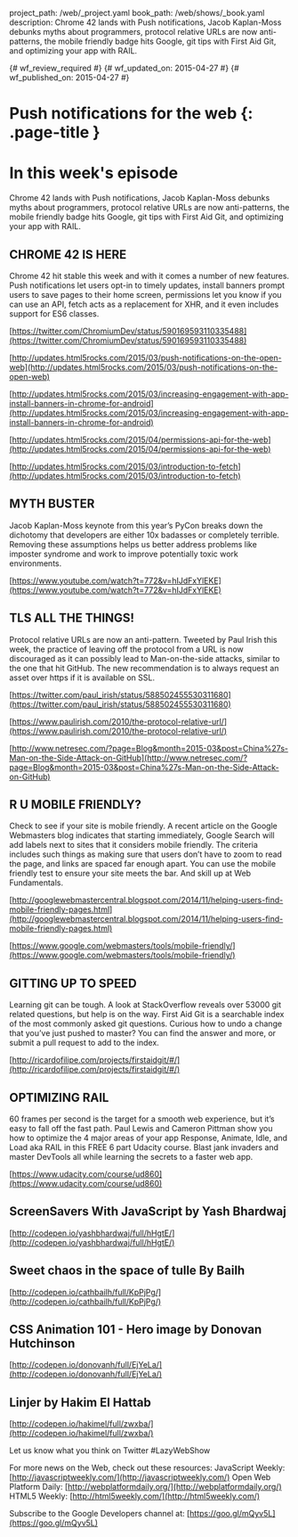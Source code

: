 project_path: /web/_project.yaml
book_path: /web/shows/_book.yaml
description: Chrome 42 lands with Push notifications, Jacob Kaplan-Moss debunks myths about programmers, protocol relative URLs are now anti-patterns, the mobile friendly badge hits Google, git tips with First Aid Git, and optimizing your app with RAIL.

{# wf_review_required #}
{# wf_updated_on: 2015-04-27 #}
{# wf_published_on: 2015-04-27 #}

# Push notifications for the web {: .page-title }

# In this week's episode

Chrome 42 lands with Push notifications, Jacob Kaplan-Moss debunks myths about programmers, protocol relative URLs are now anti-patterns, the mobile friendly badge hits Google, git tips with First Aid Git, and optimizing your app with RAIL.

## CHROME 42 IS HERE

Chrome 42 hit stable this week and with it comes a number of new features. Push notifications let users opt-in to timely updates, install banners prompt users to save pages to their home screen, permissions let you know if you can use an API, fetch acts as a replacement for XHR, and it even includes support for ES6 classes.

[https://twitter.com/ChromiumDev/status/590169593110335488](https://twitter.com/ChromiumDev/status/590169593110335488)

[http://updates.html5rocks.com/2015/03/push-notifications-on-the-open-web](http://updates.html5rocks.com/2015/03/push-notifications-on-the-open-web)

[http://updates.html5rocks.com/2015/03/increasing-engagement-with-app-install-banners-in-chrome-for-android](http://updates.html5rocks.com/2015/03/increasing-engagement-with-app-install-banners-in-chrome-for-android)

[http://updates.html5rocks.com/2015/04/permissions-api-for-the-web](http://updates.html5rocks.com/2015/04/permissions-api-for-the-web)

[http://updates.html5rocks.com/2015/03/introduction-to-fetch](http://updates.html5rocks.com/2015/03/introduction-to-fetch)

## MYTH BUSTER

Jacob Kaplan-Moss keynote from this year’s PyCon breaks down the dichotomy that developers are either 10x badasses or completely terrible. Removing these assumptions helps us better address problems like imposter syndrome and work to improve potentially toxic work environments.

[https://www.youtube.com/watch?t=772&v=hIJdFxYlEKE](https://www.youtube.com/watch?t=772&v=hIJdFxYlEKE)

## TLS ALL THE THINGS!

Protocol relative URLs are now an anti-pattern. Tweeted by Paul Irish this week, the practice of leaving off the protocol from a URL is now discouraged as it can possibly lead to Man-on-the-side attacks, similar to the one that hit GitHub. The new recommendation is to always request an asset over https if it is available on SSL.

[https://twitter.com/paul_irish/status/588502455530311680](https://twitter.com/paul_irish/status/588502455530311680)

[https://www.paulirish.com/2010/the-protocol-relative-url/](https://www.paulirish.com/2010/the-protocol-relative-url/)

[http://www.netresec.com/?page=Blog&month=2015-03&post=China%27s-Man-on-the-Side-Attack-on-GitHub](http://www.netresec.com/?page=Blog&month=2015-03&post=China%27s-Man-on-the-Side-Attack-on-GitHub)

## R U MOBILE FRIENDLY?

Check to see if your site is mobile friendly. A recent article on the Google Webmasters blog indicates that starting immediately, Google Search will add labels next to sites that it considers mobile friendly. The criteria includes such things as making sure that users don’t have to zoom to read the page, and links are spaced far enough apart. You can use the mobile friendly test to ensure your site meets the bar. And skill up at Web Fundamentals.

[http://googlewebmastercentral.blogspot.com/2014/11/helping-users-find-mobile-friendly-pages.html](http://googlewebmastercentral.blogspot.com/2014/11/helping-users-find-mobile-friendly-pages.html)

[https://www.google.com/webmasters/tools/mobile-friendly/](https://www.google.com/webmasters/tools/mobile-friendly/)

## GITTING UP TO SPEED

Learning git can be tough. A look at StackOverflow reveals over 53000 git related questions, but help is on the way. First Aid Git is a searchable index of the most commonly asked git questions. Curious how to undo a change that you’ve just pushed to master? You can find the answer and more, or submit a pull request to add to the index.

[http://ricardofilipe.com/projects/firstaidgit/#/](http://ricardofilipe.com/projects/firstaidgit/#/)

## OPTIMIZING RAIL

60 frames per second is the target for a smooth web experience, but it’s easy to fall off the fast path. Paul Lewis and Cameron Pittman show you how to optimize the 4 major areas of your app Response, Animate, Idle, and Load aka RAIL in this FREE 6 part Udacity course. Blast jank invaders and master DevTools all while learning the secrets to a faster web app.

[https://www.udacity.com/course/ud860](https://www.udacity.com/course/ud860)

## ScreenSavers With JavaScript by Yash Bhardwaj
[http://codepen.io/yashbhardwaj/full/hHgtE/](http://codepen.io/yashbhardwaj/full/hHgtE/)

## Sweet chaos in the space of tulle By Bailh
[http://codepen.io/cathbailh/full/KpPjPg/](http://codepen.io/cathbailh/full/KpPjPg/)

## CSS Animation 101 - Hero image by Donovan Hutchinson
[http://codepen.io/donovanh/full/EjYeLa/](http://codepen.io/donovanh/full/EjYeLa/)

## Linjer by Hakim El Hattab
[http://codepen.io/hakimel/full/zwxba/](http://codepen.io/hakimel/full/zwxba/)

Let us know what you think on Twitter #LazyWebShow

For more news on the Web, check out these resources:
JavaScript Weekly: [http://javascriptweekly.com/](http://javascriptweekly.com/)
Open Web Platform Daily: [http://webplatformdaily.org/](http://webplatformdaily.org/)
HTML5 Weekly: [http://html5weekly.com/](http://html5weekly.com/)

Subscribe to the Google Developers channel at: [https://goo.gl/mQyv5L](https://goo.gl/mQyv5L)
